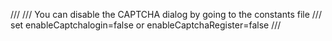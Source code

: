 ///
/// You can disable the CAPTCHA dialog by going to the constants file
/// set enableCaptchalogin=false or enableCaptchaRegister=false
///


